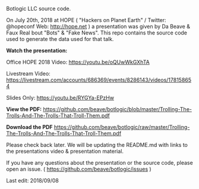 Botlogic LLC source code.

On July 20th, 2018 at HOPE ( "Hackers on Planet Earth" / Twitter: @hopeconf 
Web: http://hope.net ) a presentation was given by Da Beave & Faux Real bout 
"Bots" & "Fake News".  This repo contains the source code used to generate the
data used for that talk. 


<b>Watch the presentation:</b>

Office HOPE 2018 Video: https://youtu.be/oQUwWkGXhTA

Livestream Video: https://livestream.com/accounts/686369/events/8286143/videos/178158654

Slides Only: https://youtu.be/RYGYa-EPzHw

<b>View the PDF:</b>
https://github.com/beave/botlogic/blob/master/Trolling-The-Trolls-And-The-Trolls-That-Troll-Them.pdf

<b>Download the PDF</b>
https://github.com/beave/botlogic/raw/master/Trolling-The-Trolls-And-The-Trolls-That-Troll-Them.pdf

Please check back later.  We will be updating the README.md with links to the 
presentations video & presentation material. 

If you have any questions about the presentation or the source code,  please open an
issue. ( https://github.com/beave/botlogic/issues )

Last edit: 2018/09/08

